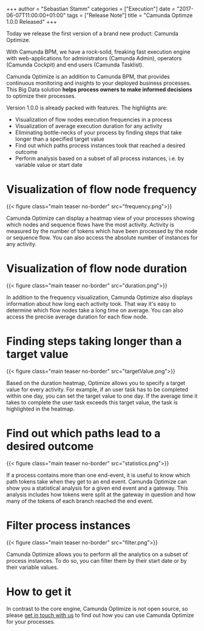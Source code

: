 +++
author = "Sebastian Stamm"
categories = ["Execution"]
date = "2017-06-07T11:00:00+01:00"
tags = ["Release Note"]
title = "Camunda Optimze 1.0.0 Released"
+++

Today we release the first version of a brand new product: Camunda Optimize.

With Camunda BPM, we have a rock-solid, freaking fast execution engine with web-applications for administrators (Camunda Admin), operators (Camunda Cockpit) and end users (Camunda Tasklist).

Camunda Optimize is an addition to Camunda BPM, that provides continuous monitoring and insights to your deployed business processes. This Big Data solution **helps process owners to make informed decisions** to optimize their processes.

Version 1.0.0 is already packed with features. The highlights are:

* Visualization of flow nodes execution frequencies in a process
* Visualization of average execution duration for any activity
* Eliminating bottle-necks of your process by finding steps that take longer than a specified target value
* Find out which paths process instances took that reached a desired outcome
* Perform analysis based on a subset of all process instances, i.e. by variable value or start date

# Visualization of flow node frequency

{{< figure class="main teaser no-border" src="frequency.png">}}

Camunda Optimize can display a heatmap view of your processes showing which nodes and sequence flows have the most activity. Activity is measured by the number of tokens which have been processed by the node or sequence flow. You can also access the absolute number of instances for any activity.

# Visualization of flow node duration

{{< figure class="main teaser no-border" src="duration.png">}}

In addition to the frequency visualization, Camunda Optimize also displays information about how long each activity took. That way it's easy to determine which flow nodes take a long time on average. You can also access the precise average duration for each flow node.

# Finding steps taking longer than a target value

{{< figure class="main teaser no-border" src="targetValue.png">}}

Based on the duration heatmap, Optimize allows you to specify a target value for every activity. For example, if an user task has to be completed within one day, you can set the target value to one day. If the average time it takes to complete the user task exceeds this target value, the task is highlighted in the heatmap.

# Find out which paths lead to a desired outcome

{{< figure class="main teaser no-border" src="statistics.png">}}

If a process contains more than one end-event, it is useful to know which path tokens take when they get to an end event. Camunda Optimize can show you a statistical analysis for a given end event and a gateway. This analysis includes how tokens were split at the gateway in question and how many of the tokens of each branch reached the end event.

# Filter process instances

{{< figure class="main teaser no-border" src="filter.png">}}

Camunda Optimize allows you to perform all the analytics on a subset of process instances. To do so, you can filter them by their start date or by their variable values.

# How to get it

In contrast to the core engine, Camunda Optimize is not open source, so please [get in touch with us](https://camunda.com/about/contact/) to find out how you can use Camunda Optimize for your processes.

